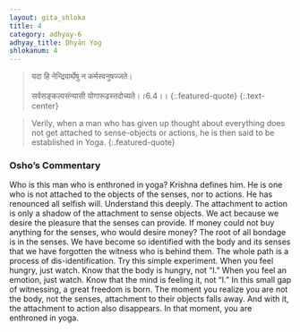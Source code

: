 ```yaml
---
layout: gita_shloka
title: 4
category: adhyay-6
adhyay_title: Dhyān Yog
shlokanum: 4
---
```


> यदा हि नेन्द्रियार्थेषु न कर्मस्वनुषज्जते।<br><br>सर्वसङ्कल्पसंन्यासी योगारूढस्तदोच्यते।।6.4।।
{:.featured-quote} 
{:.text-center}

> Verily, when a man who has given up thought about everything does not get attached to sense-objects or actions, he is then said to be established in Yoga.
{:.featured-quote}

### Osho’s Commentary
Who is this man who is enthroned in yoga? Krishna defines him. He is one who is not attached to the objects of the senses, nor to actions. He has renounced all selfish will.
Understand this deeply. The attachment to action is only a shadow of the attachment to sense objects. We act because we desire the pleasure that the senses can provide. If money could not buy anything for the senses, who would desire money?
The root of all bondage is in the senses. We have become so identified with the body and its senses that we have forgotten the witness who is behind them. The whole path is a process of dis-identification.
Try this simple experiment. When you feel hungry, just watch. Know that the body is hungry, not “I.” When you feel an emotion, just watch. Know that the mind is feeling it, not “I.” In this small gap of witnessing, a great freedom is born. The moment you realize you are not the body, not the senses, attachment to their objects falls away. And with it, the attachment to action also disappears. In that moment, you are enthroned in yoga.

